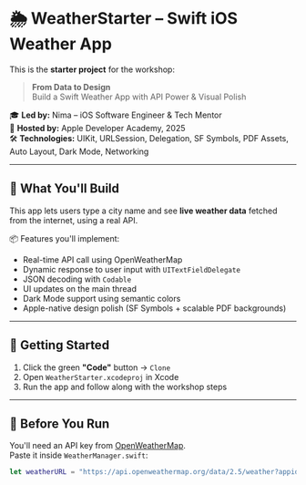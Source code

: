 # 🌦️ WeatherStarter – Swift iOS Weather App

This is the **starter project** for the workshop:

> **From Data to Design**  
> Build a Swift Weather App with API Power & Visual Polish

🎓 **Led by:** Nima – iOS Software Engineer & Tech Mentor  
🏫 **Hosted by:** Apple Developer Academy, 2025  
🛠 **Technologies:** UIKit, URLSession, Delegation, SF Symbols, PDF Assets, Auto Layout, Dark Mode, Networking

---

## 🧠 What You'll Build

This app lets users type a city name and see **live weather data** fetched from the internet, using a real API.

📦 Features you'll implement:
- Real-time API call using OpenWeatherMap
- Dynamic response to user input with `UITextFieldDelegate`
- JSON decoding with `Codable`
- UI updates on the main thread
- Dark Mode support using semantic colors
- Apple-native design polish (SF Symbols + scalable PDF backgrounds)

---

## 🚀 Getting Started

1. Click the green **"Code"** button → `Clone`
2. Open `WeatherStarter.xcodeproj` in Xcode
3. Run the app and follow along with the workshop steps

---

## 🔑 Before You Run

You'll need an API key from [OpenWeatherMap](https://openweathermap.org/current).  
Paste it inside `WeatherManager.swift`:

```swift
let weatherURL = "https://api.openweathermap.org/data/2.5/weather?appid=YOUR_API_KEY&units=metric"
